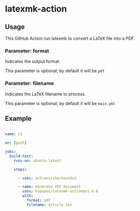 # latexmk-action

## Usage

This GitHub Action run latexmk to convert a LaTeX file into a PDF.

### Parameter: format

Indicates the output format.

This parameter is optional; by default it will be `pdf`

### Parameter: filename

Indicates the LaTeX filename to process.

This parameter is optional; by default it will be `main.yml`

## Example

```yaml
---
name: CI

on: [push]

jobs:
  build-test:
    runs-on: ubuntu-latest

    steps:

      - uses: actions/checkout@v2

      - name: Generate PDF document
        uses: hspaans/latexmk-action@v1.0.8
        with:
          format: pdf
          filename: article.tex
```
